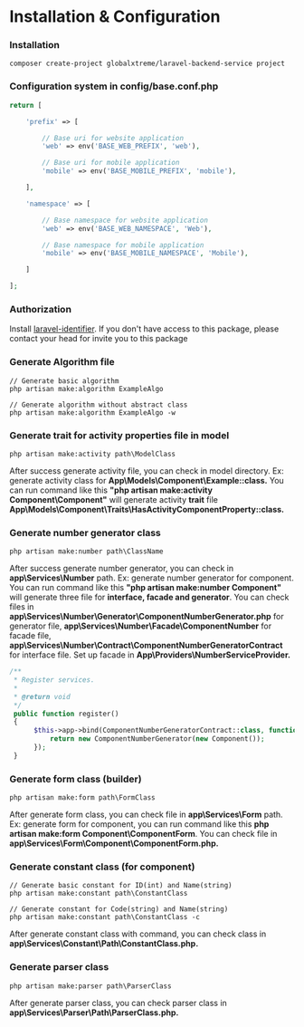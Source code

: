 # Installation & Configuration

### Installation

```
composer create-project globalxtreme/laravel-backend-service project
```

### Configuration system in config/base.conf.php

```php
return [

    'prefix' => [

        // Base uri for website application
        'web' => env('BASE_WEB_PREFIX', 'web'),

        // Base uri for mobile application
        'mobile' => env('BASE_MOBILE_PREFIX', 'mobile'),

    ],

    'namespace' => [

        // Base namespace for website application
        'web' => env('BASE_WEB_NAMESPACE', 'Web'),

        // Base namespace for mobile application
        'mobile' => env('BASE_MOBILE_NAMESPACE', 'Mobile'),

    ]

];
  ```

### Authorization
Install [laravel-identifier](https://github.com/globalxtreme/laravel-identifier).
If you don't have access to this package, please contact your head for invite you to this package

### Generate Algorithm file

```
// Generate basic algorithm
php artisan make:algorithm ExampleAlgo
  
// Generate algorithm without abstract class
php artisan make:algorithm ExampleAlgo -w
```

### Generate trait for activity properties file in model

```
php artisan make:activity path\ModelClass
```

After success generate activity file, you can check in model directory. Ex: generate activity class for
**App\Models\Component\Example::class.** You can run command like this **"php artisan make:activity
Component\Component"**
will generate activity **trait** file **App\Models\Component\Traits\HasActivityComponentProperty::class.**

### Generate number generator class

```
php artisan make:number path\ClassName
```

After success generate number generator, you can check in **app\Services\Number** path. Ex: generate number generator
for component. You can run command like this **"php artisan make:number Component"** will generate three file for
**interface, facade and generator**. You can check files in **app\Services\Number\Generator\ComponentNumberGenerator.php**
for generator file, **app\Services\Number\Facade\ComponentNumber** for facade file, **app\Services\Number\Contract\ComponentNumberGeneratorContract** for interface file.
Set up facade in **App\Providers\NumberServiceProvider.**
```php
/**
 * Register services.
 *
 * @return void
 */
 public function register()
 {
      $this->app->bind(ComponentNumberGeneratorContract::class, function () {
          return new ComponentNumberGenerator(new Component());
      });
 } 
```

### Generate form class (builder)

```
php artisan make:form path\FormClass
```

After generate form class, you can check file in **app\Services\Form** path. Ex: generate form for component, you can
run command like this **php artisan make:form Component\ComponentForm**. You can check file in **app\Services\Form\Component\ComponentForm.php.**

### Generate constant class (for component)

```
// Generate basic constant for ID(int) and Name(string)
php artisan make:constant path\ConstantClass

// Generate constant for Code(string) and Name(string)
php artisan make:constant path\ConstantClass -c
```

After generate constant class with command, you can check class in **app\Services\Constant\Path\ConstantClass.php.**

### Generate parser class

```
php artisan make:parser path\ParserClass
```

After generate parser class, you can check parser class in **app\Services\Parser\Path\ParserClass.php.**
